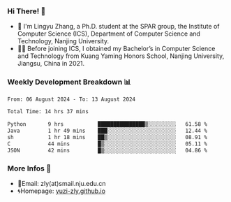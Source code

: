 ### Hi There! 👋 
- 🐳 I'm Lingyu Zhang, a Ph.D. student at the SPAR group, the Institute of Computer Science (ICS), Department of Computer Science and Technology, Nanjing University.
- 🧑‍🎓 Before joining ICS, I obtained my Bachelor’s in Computer Science and Technology from Kuang Yaming Honors School, Nanjing University, Jiangsu, China in 2021.

### Weekly Development Breakdown :bar_chart:

<!--START_SECTION:waka-->

```txt
From: 06 August 2024 - To: 13 August 2024

Total Time: 14 hrs 37 mins

Python       9 hrs           ███████████████▒░░░░░░░░░   61.58 %
Java         1 hr 49 mins    ███░░░░░░░░░░░░░░░░░░░░░░   12.44 %
sh           1 hr 18 mins    ██▒░░░░░░░░░░░░░░░░░░░░░░   08.91 %
C            44 mins         █▒░░░░░░░░░░░░░░░░░░░░░░░   05.11 %
JSON         42 mins         █▒░░░░░░░░░░░░░░░░░░░░░░░   04.86 %
```

<!--END_SECTION:waka-->

<!--
### Github Contributions :octocat:

![](https://raw.githubusercontent.com/yuzi-zly/yuzi-zly/output/github-contribution-grid-snake.svg)              
-->

### More Infos 📖

- 📧Email: zly(at)smail.nju.edu.cn
- 🌀Homepage: [yuzi-zly.github.io](https://yuzi-zly.github.io/)
